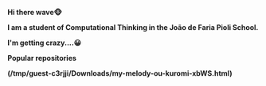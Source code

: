 </p><b>Hi there wave<b>&#x1F435;</p>


<b>I am a student of Computational Thinking in the João de Faria Pioli School.<b>


<p><b>I'm getting crazy....<b>&#128512;</p>


<b>Popular repositories<b>

  (/tmp/guest-c3rjji/Downloads/my-melody-ou-kuromi-xbWS.html)
  
